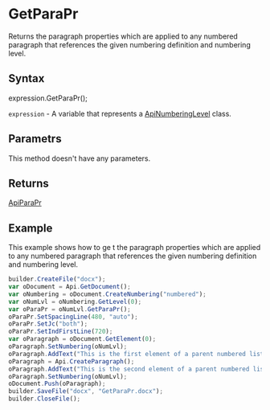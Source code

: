 # GetParaPr

Returns the paragraph properties which are applied to any numbered paragraph that references the given numbering definition and numbering level.

## Syntax

expression.GetParaPr();

`expression` - A variable that represents a [ApiNumberingLevel](../ApiNumberingLevel.md) class.

## Parametrs

This method doesn't have any parameters.

## Returns

[ApiParaPr](../../ApiParaPr/ApiParaPr.md)

## Example

This example shows how to ge t the paragraph properties which are applied to any numbered paragraph that references the given numbering definition and numbering level.

```javascript
builder.CreateFile("docx");
var oDocument = Api.GetDocument();
var oNumbering = oDocument.CreateNumbering("numbered");
var oNumLvl = oNumbering.GetLevel(0);
var oParaPr = oNumLvl.GetParaPr();
oParaPr.SetSpacingLine(480, "auto");
oParaPr.SetJc("both");
oParaPr.SetIndFirstLine(720);
var oParagraph = oDocument.GetElement(0);
oParagraph.SetNumbering(oNumLvl);
oParagraph.AddText("This is the first element of a parent numbered list which starts with '1'");
oParagraph = Api.CreateParagraph();
oParagraph.AddText("This is the second element of a parent numbered list which starts with '2'");
oParagraph.SetNumbering(oNumLvl);
oDocument.Push(oParagraph);
builder.SaveFile("docx", "GetParaPr.docx");
builder.CloseFile();
```